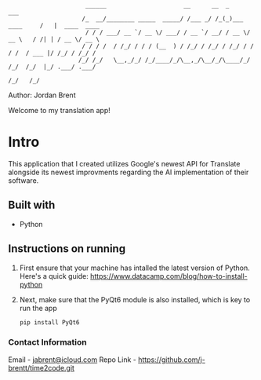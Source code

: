                           ______                      __      __  _                ___              
                         /_  __/________ _____  _____/ /___ _/ /_(_)___  ____     /   |  ____  ____ 
                          / / / ___/ __ `/ __ \/ ___/ / __ `/ __/ / __ \/ __ \   / /| | / __ \/ __ \
                         / / / /  / /_/ / / / (__  ) / /_/ / /_/ / /_/ / / / /  / ___ |/ /_/ / /_/ /
                        /_/ /_/   \__,_/_/ /_/____/_/\__,_/\__/_/\____/_/ /_/  /_/  |_/ .___/ .___/ 
                                                                                     /_/   /_/      
Author: Jordan Brent

Welcome to my translation app!

# Intro

This application that I created utilizes Google's newest API for Translate alongside its newest improvments regarding the AI implementation of their software.

## Built with
- Python


## Instructions on running 
1. First ensure that your machine has intalled the latest version of Python. Here's a quick guide:
   https://www.datacamp.com/blog/how-to-install-python

2. Next, make sure that the PyQt6 module is also installed, which is key to run the app
     ```py
   pip install PyQt6
   ```


### Contact Information
Email     - jabrent@icloud.com
Repo Link - https://github.com/j-brentt/time2code.git
